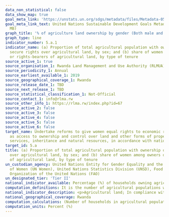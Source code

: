 ```yaml
---
data_non_statistical: false
data_show_map: true
goal_meta_link: 'https://unstats.un.org/sdgs/metadata/files/Metadata-05-0a-01.pdf'
goal_meta_link_text: United Nations Sustainable Development Goals Metadata (PDF 4.0
  MB)
graph_title: '% of agriculture land ownership by gender (Both male and female for married couples own agriculture)'
graph_type: line
indicator_number: 5.a.1
indicator_name: (a) Proportion of total agricultural population with ownership or
  secure rights over agricultural land, by sex; and (b) share of women among owners
  or rights-bearers of agricultural land, by type of tenure
source_active_1: true
source_organisation_1: Rwanda Land Management and Use Authority (RLMUA)
source_periodicity_1: Annual
source_earliest_available_1: 2019
source_geographical_coverage_1: Rwanda
source_release_date_1: TBD
source_next_release_1: TBD
source_statistical_classification_1: Not-Official
source_contact_1: info@rlma.rw
source_other_info_1: https://rlma.rw/index.php?id=67 
source_active_2: false
source_active_3: false
source_active_4: false
source_active_5: false
source_active_6: false
target_name: Undertake reforms to give women equal rights to economic resources, as well
  as access to ownership and control over land and other forms of property, financial
  services, inheritance and natural resources, in accordance with national laws
target_id: 5.a
title: (a) Proportion of total agricultural population with ownership or secure rights
  over agricultural land, by sex; and (b) share of women among owners or rights-bearers
  of agricultural land, by type of tenure
un_custodian_agency: United Nations Entity for Gender Equality and the Empowerment
  of Women (UN Women), United Nations Statistics Division (UNSD), Food and Agriculture
  Organization of the United Nations (FAO)
un_designated_tier: 'Tier II'
national_indicator_available: Percentage (%) of households owning agricultural land in the past 12 months by sex of head of household
computation_definitions: It is the number of agricultural populations with ownership or tenure right over agricultural land expressed as a percentage of total agricultural population.
national_indicator_description: <p>Agricultural land; In compliance with the classification proposed by the World Census of Agriculture 2020 (WCA 2020), land is considered ‘agricultural land’ according to its use. Moreover, a reference period is usually required in order to characterize the use of a specific area of agricultural land and identify subcategories. In particular, following the WCA 2020, agricultural land includes; • land under temporary crops, • land under temporary meadows and pastures, • land temporarily fallow, • land under permanent crops, • land under permanent meadows and pastures.</p><p>Agricultural population; Indicator 5.a.1 uses ‘agricultural population’ as denominator, instead of the total population, because tenure rights over agricultural land are relevant especially for individuals whose livelihood relies on agriculture. As a consequence, in the context of 5.a.1, the term ‘agricultural population’ has to be interpreted as equivalent of ‘individuals engaged in agriculture’.</p>Ownership and tenure rights over agricultural land; Land ownership is a legally recognised right to acquire, to use and to transfer land. In private property systems, this is a right akin to a freehold tenure. However, in systems where land is owned by the State, the term ‘land ownership’ refers to possession of the rights most akin to ownership in a private property system. In this context, it is more appropriate to speak of tenure rights. 
national_geographical_coverage: Rwanda
computation_calculations: (Number of households in agricultural population with ownership or tenure rights over agricultural land / otal agricultural household)* 100
computation_units: Percent (%)
---
```

